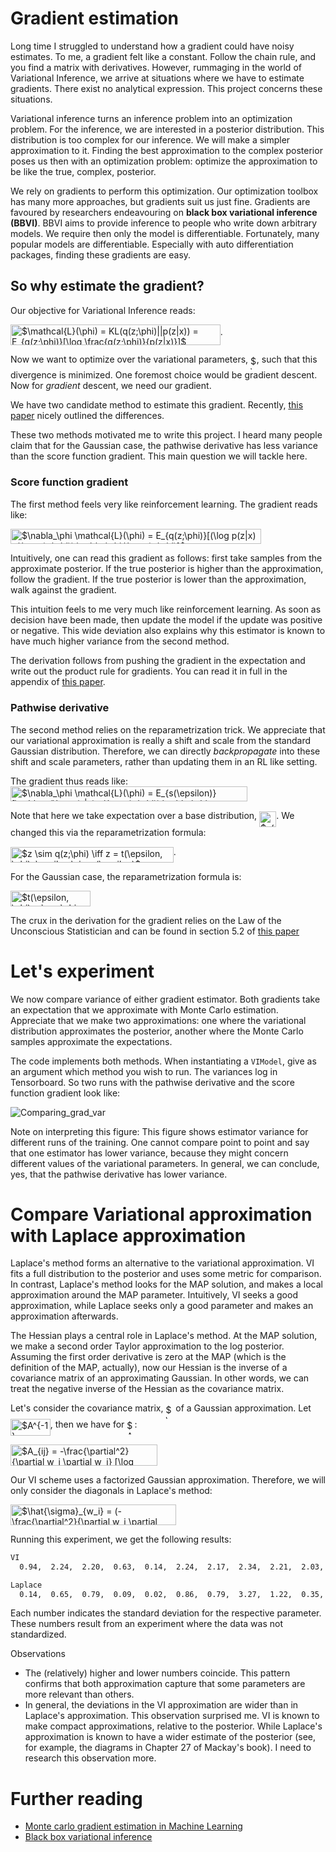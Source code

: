 # Gradient estimation

Long time I struggled to understand how a gradient could have noisy estimates. To me, a gradient felt like a constant. Follow the chain rule, and you find a matrix with derivatives. However, rummaging in the world of Variational Inference, we arrive at situations where we have to estimate gradients. There exist no analytical expression. This project concerns these situations.

Variational inference turns an inference problem into an optimization problem. For the inference, we are interested in a posterior distribution. This distribution is too complex for our inference. We will make a simpler approximation to it. Finding the best approximation to the complex posterior poses us then with an optimization problem: optimize the approximation to be like the true, complex, posterior.

We rely on gradients to perform this optimization. Our optimization toolbox has many more approaches, but gradients suit us just fine. Gradients are favoured by researchers endeavouring on __black box variational inference (BBVI)__. BBVI aims to provide inference to people who write down arbitrary models. We require then only the model is differentiable. Fortunately, many popular models are differentiable. Especially with auto differentiation packages, finding these gradients are easy. 

## So why estimate the gradient?

Our objective for Variational Inference reads:

<img alt="$\mathcal{L}(\phi) = KL(q(z;\phi)||p(z|x)) = E_{q(z;\phi)}[\log \frac{q(z;\phi)}{p(z|x)}]$" src="https://github.com/robromijnders/bbvi/master/svgs/6d5711c7397a215de3ae45da6c05be98.svg" align="middle" width="335.819055pt" height="33.20559pt"/>.

Now we want to optimize over the variational parameters, <img alt="$\phi$" src="https://github.com/robromijnders/bbvi/master/svgs/f50853d41be7d55874e952eb0d80c53e.svg" align="middle" width="9.794565000000006pt" height="22.831379999999992pt"/>, such that this divergence is minimized. One foremost choice would be gradient descent. Now for _gradient_ descent, we need our gradient. 

We have two candidate method to estimate this gradient. Recently, [this paper](https://arxiv.org/abs/1906.10652) nicely outlined the differences. 

These two methods motivated me to write this project. I heard many people claim that for the Gaussian case, the pathwise derivative has less variance than the score function gradient. This main question we will tackle here.

### Score function gradient
The first method feels very like reinforcement learning. The gradient reads like:

<img alt="$\nabla_\phi \mathcal{L}(\phi) = E_{q(z;\phi)}[(\log p(z|x) - \log q(z;\phi)) \nabla_\phi \log q(z;\phi)]$" src="https://github.com/robromijnders/bbvi/master/svgs/e970fdc2b4c7142da05d459d42901687.svg" align="middle" width="401.145855pt" height="24.65759999999998pt"/>

Intuitively, one can read this gradient as follows: first take samples from the approximate posterior. If the true posterior is higher than the approximation, follow the gradient. If the true posterior is lower than the approximation, walk against the gradient. 

This intuition feels to me very much like reinforcement learning. As soon as decision have been made, then update the model if the update was positive or negative. This wide deviation also explains why this estimator is known to have much higher variance from the second method.

The derivation follows from pushing the gradient in the expectation and write out the product rule for gradients. You can read it in full in the appendix of [this paper](https://arxiv.org/pdf/1401.0118.pdf).

### Pathwise derivative
The second method relies on the reparametrization trick. We appreciate that our variational approximation is really a shift and scale from the standard Gaussian distribution. Therefore, we can directly _backpropagate_ into these shift and scale parameters, rather than updating them in an RL like setting. 

The gradient thus reads like:
<img alt="$\nabla_\phi \mathcal{L}(\phi) = E_{s(\epsilon)}[\nabla_z(\log p(z|x) - \log q(z;\phi)) \nabla_\phi t(\epsilon, \phi)]$" src="https://github.com/robromijnders/bbvi/master/svgs/324242f7b0e39ada3a5a6d1e4073391b.svg" align="middle" width="378.887355pt" height="24.65759999999998pt"/>

Note that here we take expectation over a base distribution, <img alt="$s(\epsilon)$" src="https://github.com/robromijnders/bbvi/master/svgs/af8653192af20922eafa84d4dd90157c.svg" align="middle" width="27.16329pt" height="24.65759999999998pt"/>. We changed this via the reparametrization formula: 

<img alt="$z \sim q(z;\phi) \iff z = t(\epsilon, \phi), \epsilon \sim s(\epsilon)$" src="https://github.com/robromijnders/bbvi/master/svgs/53e9d59ace20ff314129e59eab4ceca9.svg" align="middle" width="260.70775499999996pt" height="24.65759999999998pt"/>. 

For the Gaussian case, the reparametrization formula is:

<img alt="$t(\epsilon, \phi) = \mu_\phi + \sigma_\phi \epsilon$" src="https://github.com/robromijnders/bbvi/master/svgs/068132f12e9888249ce7735dc395dd2c.svg" align="middle" width="127.92565499999999pt" height="24.65759999999998pt"/>

The crux in the derivation for the gradient relies on the Law of the Unconscious Statistician and can be found in section 5.2 of [this paper](https://arxiv.org/abs/1906.10652)

# Let's experiment
We now compare variance of either gradient estimator. Both gradients take an expectation that we approximate with Monte Carlo estimation. Appreciate that we make two approximations: one where the variational distribution approximates the posterior, another where the Monte Carlo samples approximate the expectations. 

The code implements both methods. When instantiating a `VIModel`, give as an argument which method you wish to run. The variances log in Tensorboard. So two runs with the pathwise derivative and the score function gradient look like:

![Comparing_grad_var](/home/rob/Dropbox/ml_projects/bbvi/bbvi/im/compare_var_grad.png)

Note on interpreting this figure: This figure shows estimator variance for different runs of the training. One cannot compare point to point and say that one estimator has lower variance, because they might concern different values of the variational parameters. In general, we can conclude, yes, that the pathwise derivative has lower variance.

# Compare Variational approximation with Laplace approximation
Laplace's method forms an alternative to the variational approximation. VI fits a full distribution to the posterior and uses some metric for comparison. In contrast, Laplace's method looks for the MAP solution, and makes a local approximation around the MAP parameter. Intuitively, VI seeks a good approximation, while Laplace seeks only a good parameter and makes an approximation afterwards.

The Hessian plays a central role in Laplace's method. At the MAP solution, we make a second order Taylor approximation to the log posterior. Assuming the first order derivative is zero at the MAP (which is the definition of the MAP, actually), now our Hessian is the inverse of a covariance matrix of an approximating Gaussian. In other words, we can treat the negative inverse of the Hessian as the covariance matrix. 

Let's consider the covariance matrix, <img alt="$\Sigma$" src="https://github.com/robromijnders/bbvi/master/svgs/813cd865c037c89fcdc609b25c465a05.svg" align="middle" width="11.872245000000005pt" height="22.46574pt"/> of a Gaussian approximation. Let <img alt="$A^{-1} = \Sigma$" src="https://github.com/robromijnders/bbvi/master/svgs/b7837d91b9f3877b36d9fb64147106b9.svg" align="middle" width="63.767055pt" height="26.76201000000001pt"/>, then we have for <img alt="$A$" src="https://github.com/robromijnders/bbvi/master/svgs/53d147e7f3fe6e47ee05b88b166bd3f6.svg" align="middle" width="12.328800000000005pt" height="22.46574pt"/>:

<img alt="$A_{ij} = -\frac{\partial^2}{\partial w_i \partial w_j} [\log p(w|D) |_{w=w^*}]$" src="https://github.com/robromijnders/bbvi/master/svgs/d6da1f63fc35b80e149691216126061c.svg" align="middle" width="235.37200499999997pt" height="33.459689999999995pt"/>

Our VI scheme uses a factorized Gaussian approximation. Therefore, we will only consider the diagonals in Laplace's method:    

<img alt="$\hat{\sigma}_{w_i} = (-\frac{\partial^2}{\partial w_i \partial w_i} [\log p(w|D) |_{w=w^*}])^{-1}$" src="https://github.com/robromijnders/bbvi/master/svgs/1248b9314519f957ef286f75b23427a0.svg" align="middle" width="265.07695499999994pt" height="33.459689999999995pt"/>

Running this experiment, we get the following results: 
```bash
VI
  0.94,  2.24,  2.20,  0.63,  0.14,  2.24,  2.17,  2.34,  2.21,  2.03,  2.23,  2.10,  0.02,  2.27

Laplace
  0.14,  0.65,  0.79,  0.09,  0.02,  0.86,  0.79,  3.27,  1.22,  0.35,  1.87,  0.77,  0.00,  1.79

```

Each number indicates the standard deviation for the respective parameter. These numbers result from an experiment where the data was not standardized. 

Observations

  * The (relatively) higher and lower numbers coincide. This pattern confirms that both approximation capture that some parameters are more relevant than others.
  * In general, the deviations in the VI approximation are wider than in Laplace's approximation. This observation surprised me. VI is known to make compact approximations, relative to the posterior. While Laplace's approximation is known to have a wider estimate of the posterior (see, for example, the diagrams in Chapter 27 of Mackay's book). I need to research this observation more.
  
  
# Further reading

  * [Monte carlo gradient estimation in Machine Learning](https://arxiv.org/abs/1906.10652)
  * [Black box variational inference](https://arxiv.org/pdf/1401.0118.pdf)